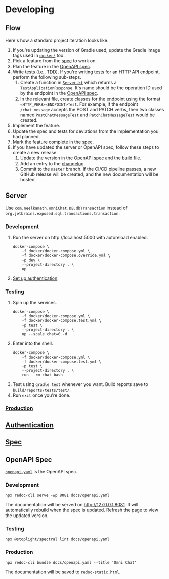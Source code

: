 # Developing

## Flow

Here's how a standard project iteration looks like.

1. If you're updating the version of Gradle used, update the Gradle image tags used in [`docker/`](../docker) too.
1. Pick a feature from the [spec](spec.md) to work on.
1. Plan the feature in the [OpenAPI spec](openapi.yaml).
1. Write tests (i.e., TDD). If you're writing tests for an HTTP API endpoint, perform the following sub-steps.
    1. Create a function in [`Server.kt`](../src/test/kotlin/routes/Server.kt) which returns a `TestApplicationResponse`. It's name should be the operation ID used by the endpoint in the [OpenAPI spec](openapi.yaml).
    1. In the relevant file, create classes for the endpoint using the format `<HTTP_VERB><ENDPOINT>Test`. For example, if the endpoint `/chat_message` accepts the POST and PATCH verbs, then two classes named `PostChatMessageTest` and `PatchChatMessageTest` would be created.
1. Implement the feature.
1. Update the spec and tests for deviations from the implementation you had planned.
1. Mark the feature complete in the [spec](spec.md).
1. If you have updated the server or OpenAPI spec, follow these steps to create a new release.
    1. Update the version in the [OpenAPI spec](openapi.yaml) and the [build file](../build.gradle.kts).
    1. Add an entry to the [changelog](CHANGELOG.md).
    1. Commit to the `master` branch. If the CI/CD pipeline passes, a new GitHub release will be created, and the new documentation will be hosted.

## Server

Use `com.neelkamath.omniChat.DB.dbTransaction` instead of `org.jetbrains.exposed.sql.transactions.transaction`.

### Development

1. Run the server on http://localhost:5000 with autoreload enabled.
    ```
    docker-compose \
        -f docker/docker-compose.yml \
        -f docker/docker-compose.override.yml \
        -p dev \
        --project-directory . \
        up
    ```
1. [Set up authentication](auth_setup.md).

### Testing

1. Spin up the services.
    ```
    docker-compose \
        -f docker/docker-compose.yml \
        -f docker/docker-compose.test.yml \
        -p test \
        --project-directory . \
        up --scale chat=0 -d
    ```
1. Enter into the shell.
    ```
    docker-compose \
        -f docker/docker-compose.yml \
        -f docker/docker-compose.test.yml \
        -p test \
        --project-directory . \
        run --rm chat bash
    ```
1. Test using `gradle test` whenever you want. Build reports save to `build/reports/tests/test/`.
1. Run `exit` once you're done.

### [Production](production.md)

## [Authentication](authentication.md)

## [Spec](spec.md)

## OpenAPI Spec

[`openapi.yaml`](openapi.yaml) is the OpenAPI spec.

### Development

```
npx redoc-cli serve -wp 8081 docs/openapi.yaml
```

The documentation will be served on http://127.0.0.1:8081. It will automatically rebuild when the spec is updated. Refresh the page to view the updated version.

### Testing

```
npx @stoplight/spectral lint docs/openapi.yaml
```

### Production

```
npx redoc-cli bundle docs/openapi.yaml --title 'Omni Chat'
```

The documentation will be saved to `redoc-static.html`.